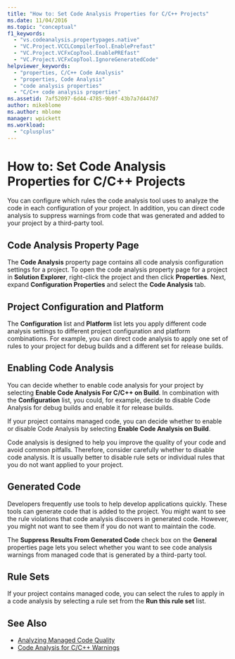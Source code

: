 ```yaml
---
title: "How to: Set Code Analysis Properties for C/C++ Projects"
ms.date: 11/04/2016
ms.topic: "conceptual"
f1_keywords:
  - "vs.codeanalysis.propertypages.native"
  - "VC.Project.VCCLCompilerTool.EnablePrefast"
  - "VC.Project.VCFxCopTool.EnablePREfast"
  - "VC.Project.VCFxCopTool.IgnoreGeneratedCode"
helpviewer_keywords:
  - "properties, C/C++ Code Analysis"
  - "properties, Code Analysis"
  - "code analysis properties"
  - "C/C++ code analysis properties"
ms.assetid: 7af52097-6d44-4785-9b9f-43b7a7d447d7
author: mikeblome
ms.author: mblome
manager: wpickett
ms.workload:
  - "cplusplus"
---
```

# How to: Set Code Analysis Properties for C/C++ Projects
You can configure which rules the code analysis tool uses to analyze the code in each configuration of your project. In addition, you can direct code analysis to suppress warnings from code that was generated and added to your project by a third-party tool.

## Code Analysis Property Page
 The **Code Analysis** property page contains all code analysis configuration settings for a project. To open the code analysis property page for a project in **Solution Explorer**, right-click the project and then click **Properties**. Next, expand **Configuration Properties** and select the **Code Analysis** tab.

## Project Configuration and Platform
 The **Configuration** list and **Platform** list lets you apply different code analysis settings to different project configuration and platform combinations. For example, you can direct code analysis to apply one set of rules to your project for debug builds and a different set for release builds.

## Enabling Code Analysis
 You can decide whether to enable code analysis for your project by selecting **Enable Code Analysis For C/C++ on Build**. In combination with the **Configuration** list, you could, for example, decide to disable Code Analysis for debug builds and enable it for release builds.

 If your project contains managed code, you can decide whether to enable or disable Code Analysis by selecting **Enable Code Analysis on Build**.

 Code analysis is designed to help you improve the quality of your code and avoid common pitfalls. Therefore, consider carefully whether to disable code analysis. It is usually better to disable rule sets or individual rules that you do not want applied to your project.

## Generated Code
 Developers frequently use tools to help develop applications quickly. These tools can generate code that is added to the project. You might want to see the rule violations that code analysis discovers in generated code. However, you might not want to see them if you do not want to maintain the code.

 The **Suppress Results From Generated Code** check box on the **General** properties page lets you select whether you want to see code analysis warnings from managed code that is generated by a third-party tool.

## Rule Sets
 If your project contains managed code, you can select the rules to apply in a code analysis by selecting a rule set from the **Run this rule set** list.

## See Also

- [Analyzing Managed Code Quality](../code-quality/code-analysis-for-managed-code-overview.md)
- [Code Analysis for C/C++ Warnings](../code-quality/code-analysis-for-c-cpp-warnings.md)